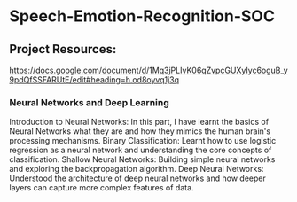 # Speech-Emotion-Recognition-SOC

## Project Resources: 
https://docs.google.com/document/d/1Mq3jPLIvK06qZvpcGUXyIyc6oguB_y9pdQfSSFARUtE/edit#heading=h.od8oyvq1j3q

### Neural Networks and Deep Learning
Introduction to Neural Networks: In this part, I have learnt the basics of Neural Networks what they are and how they mimics the human brain's processing mechanisms.
Binary Classification: Learnt how to use logistic regression as a neural network and understanding the core concepts of classification.
Shallow Neural Networks: Building simple neural networks and exploring the backpropagation algorithm.
Deep Neural Networks: Understood the architecture of deep neural networks and how deeper layers can capture more complex features of data.
